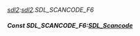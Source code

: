 _[sdl2](../../modules/sdl2/sdl2-module.md):[sdl2](../../modules/sdl2/sdl2-module.md).SDL\_SCANCODE\_F6_
##### Const SDL\_SCANCODE\_F6:[SDL_Scancode](../../modules/sdl2/sdl2-sdl_scancode.md)
